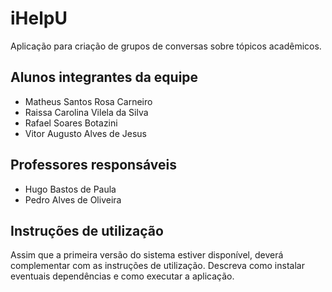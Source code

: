 # iHelpU

Aplicação para criação de grupos de conversas sobre tópicos acadêmicos.

## Alunos integrantes da equipe

* Matheus Santos Rosa Carneiro
* Raissa Carolina Vilela da Silva
* Rafael Soares Botazini
* Vitor Augusto Alves de Jesus

## Professores responsáveis

* Hugo Bastos de Paula
* Pedro Alves de Oliveira

## Instruções de utilização

Assim que a primeira versão do sistema estiver disponível, deverá complementar com as instruções de utilização. Descreva como instalar eventuais dependências e como executar a aplicação.
